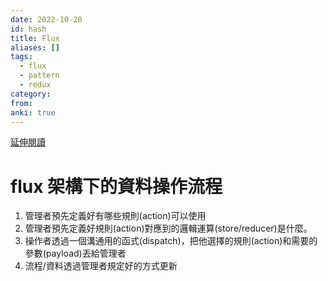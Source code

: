 ```yaml
---
date: 2022-10-20
id: hash
title: Flux
aliases: []
tags:
  - flux
  - pattern
  - redux
category: 
from: 
anki: true
---
```

[延伸閱讀](https://www.jianshu.com/p/0ccf27d55e4c)

# flux 架構下的資料操作流程
1.  管理者預先定義好有哪些規則(action)可以使用
2.  管理者預先定義好規則(action)對應到的邏輯運算(store/reducer)是什麼。
3.  操作者透過一個溝通用的函式(dispatch)，把他選擇的規則(action)和需要的參數(payload)丟給管理者
4.  流程/資料透過管理者規定好的方式更新